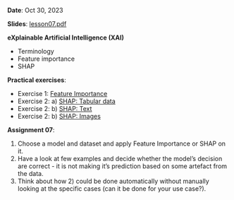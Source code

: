 **Date**: Oct 30, 2023

**Slides**: [lesson07.pdf](lesson07.pdf)

**eXplainable Artificial Intelligence (XAI)**

* Terminology
* Feature importance
* SHAP

**Practical exercises**:

* Exercise 1: [Feature Importance](ds_practicum_ex1_feature_importance.ipynb)
* Exercise 2: a) [SHAP: Tabular data](ds_practicum_ex2_shap_tabular.ipynb)
* Exercise 2: b) [SHAP: Text](ds_practicum_ex2_shap_text.ipynb)
* Exercise 2: b) [SHAP: Images](ds_practicum_exercise2_shap_images.ipynb)

**Assignment 07**:

1. Choose a model and dataset and apply Feature Importance or SHAP on it.
2. Have a look at few examples and decide whether the model’s decision are correct - it is not making it’s prediction based on some artefact from the data.
3. Think about how 2) could be done automatically without manually looking at the specific cases (can it be done for your use case?).


